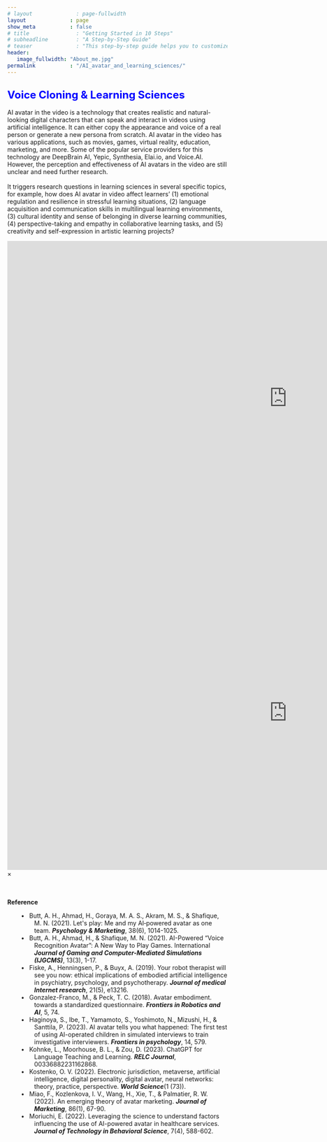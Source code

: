 ```yaml
---
# layout              : page-fullwidth
layout              : page
show_meta           : false
# title               : "Getting Started in 10 Steps"
# subheadline         : "A Step-by-Step Guide"
# teaser              : "This step-by-step guide helps you to customize Feeling Responsive to your needs."
header:
   image_fullwidth: "About_me.jpg"
permalink           : "/AI_avatar_and_learning_sciences/"
---
```

<h2 id="voice_cloning"><font size="5"><span style="color:blue">Voice Cloning & Learning Sciences</span></font></h2>

AI avatar in the video is a technology that creates realistic and natural-looking digital characters that can speak and interact in videos using artificial intelligence. It can either copy the appearance and voice of a real person or generate a new persona from scratch. AI avatar in the video has various applications, such as movies, games, virtual reality, education, marketing, and more. Some of the popular service providers for this technology are DeepBrain AI, Yepic, Synthesia, Elai.io, and Voice.AI. However, the perception and effectiveness of AI avatars in the video are still unclear and need further research. 
<br><br>It triggers research questions in learning sciences in several specific topics, for example, how does AI avatar in video affect learners’ (1) emotional regulation and resilience in stressful learning situations, (2) language acquisition and communication skills in multilingual learning environments, (3) cultural identity and sense of belonging in diverse learning communities, (4) perspective-taking and empathy in collaborative learning tasks, and (5) creativity and self-expression in artistic learning projects?

<div class="flex-video"><iframe width="1280" height="720" src="https://www.youtube.com/embed/eL2W_2_fQ1M" frameborder="0" allowfullscreen></iframe></div><!-- /.flex-video -->

<div id="videoModal" class="reveal-modal large" data-reveal="">
  <div class="flex-video widescreen vimeo" style="display: block;">
    <iframe width="1280" height="720" src="https://www.youtube.com/embed/eL2W_2_fQ1M" frameborder="0" allowfullscreen></iframe>
  </div>
  <a class="close-reveal-modal">&#215;</a>
</div>

<br><br><strong>Reference</strong>
<!-- <div class="reference"> -->
  <style>
    .reference li {
      position: relative;
      text-indent: -0.3cm;
      padding-left: 1.0cm; /* Moves the text */
      list-style-type: none; /* Removes the default bullet point */
    }

    .reference li::before {
      content: "•";
      position: absolute;
      left: 0.5cm; /* Moves the bullet point */
    }
  </style>

  <ul class="reference">
   <li>Butt, A. H., Ahmad, H., Goraya, M. A. S., Akram, M. S., & Shafique, M. N. (2021). Let's play: Me and my AI‐powered avatar as one team. <strong><em>Psychology & Marketing</em></strong>, 38(6), 1014-1025. 
   <li>Butt, A. H., Ahmad, H., & Shafique, M. N. (2021). AI-Powered “Voice Recognition Avatar”: A New Way to Play Games. International <strong><em>Journal of Gaming and Computer-Mediated Simulations (IJGCMS)</em></strong>, 13(3), 1-17. 
   <li>Fiske, A., Henningsen, P., & Buyx, A. (2019). Your robot therapist will see you now: ethical implications of embodied artificial intelligence in psychiatry, psychology, and psychotherapy. <strong><em>Journal of medical Internet research</em></strong>, 21(5), e13216. 
   <li>Gonzalez-Franco, M., & Peck, T. C. (2018). Avatar embodiment. towards a standardized questionnaire. <strong><em>Frontiers in Robotics and AI</em></strong>, 5, 74. 
   <li>Haginoya, S., Ibe, T., Yamamoto, S., Yoshimoto, N., Mizushi, H., & Santtila, P. (2023). AI avatar tells you what happened: The first test of using AI-operated children in simulated interviews to train investigative interviewers. <strong><em>Frontiers in psychology</em></strong>, 14, 579. 
   <li>Kohnke, L., Moorhouse, B. L., & Zou, D. (2023). ChatGPT for Language Teaching and Learning. <strong><em>RELC Journal</em></strong>, 00336882231162868. 
   <li>Kostenko, O. V. (2022). Electronic jurisdiction, metaverse, artificial intelligence, digital personality, digital avatar, neural networks: theory, practice, perspective. <strong><em>World Science</em></strong>(1 (73)). 
   <li>Miao, F., Kozlenkova, I. V., Wang, H., Xie, T., & Palmatier, R. W. (2022). An emerging theory of avatar marketing. <strong><em>Journal of Marketing</em></strong>, 86(1), 67-90. 
   <li>Moriuchi, E. (2022). Leveraging the science to understand factors influencing the use of AI-powered avatar in healthcare services. <strong><em>Journal of Technology in Behavioral Science</em></strong>, 7(4), 588-602. 



  <ul>

